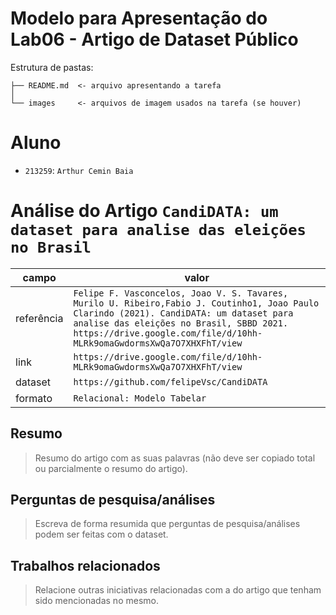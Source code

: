 # Modelo para Apresentação do Lab06 - Artigo de Dataset Público

Estrutura de pastas:

~~~
├── README.md  <- arquivo apresentando a tarefa
│
└── images     <- arquivos de imagem usados na tarefa (se houver)
~~~

# Aluno
* `213259`: `Arthur Cemin Baia`

# Análise do Artigo `CandiDATA: um dataset para analise das eleições no Brasil`

| campo | valor |
|------------|----------------------------------------|
| referência | `Felipe F. Vasconcelos, Joao V. S. Tavares, Murilo U. Ribeiro,Fabio J. Coutinho1, Joao Paulo Clarindo (2021). CandiDATA: um dataset para analise das eleições no Brasil, SBBD 2021. https://drive.google.com/file/d/10hh-MLRk9omaGwdormsXwQa7O7XHXFhT/view` |
| link       | `https://drive.google.com/file/d/10hh-MLRk9omaGwdormsXwQa7O7XHXFhT/view` |
| dataset | `https://github.com/felipeVsc/CandiDATA` |
| formato | `Relacional: Modelo Tabelar` |

## Resumo

> Resumo do artigo com as suas palavras (não deve ser copiado total ou parcialmente o resumo do artigo).

## Perguntas de pesquisa/análises

> Escreva de forma resumida que perguntas de pesquisa/análises podem ser feitas com o dataset.

## Trabalhos relacionados

> Relacione outras iniciativas relacionadas com a do artigo que tenham sido mencionadas no mesmo.
